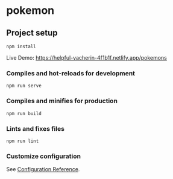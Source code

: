 # pokemon

## Project setup
```
npm install
```
Live Demo: https://helpful-vacherin-4f1b1f.netlify.app/pokemons
### Compiles and hot-reloads for development
```
npm run serve
```

### Compiles and minifies for production
```
npm run build
```

### Lints and fixes files
```
npm run lint
```

### Customize configuration
See [Configuration Reference](https://cli.vuejs.org/config/).
